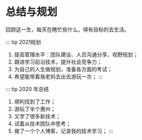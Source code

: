 # 总结与规划

回顾这一生，每天在瞎忙些什么，得有目标的去生活。

::: tip 2021规划
1. 提高管理水平：团队建设、人员沟通分享、视野规划；
2. 跟进学习前沿技术，提升社会竞争力；
4. 为自己的人生做规划，准备各方面的考试；
6. 希望能带着我老妈去出去游玩一次；
:::

::: tip 2020 年总结
1. 顺利找到了工作；
2. 游玩了半个惠州；
3. 又学了很多新技术；
4. 试着从技术团队中思考；
5. 做了一个个人博客，记录我的技术学习；
:::
